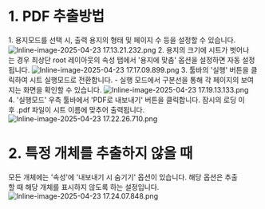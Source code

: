# 1. PDF 추출방법

1. 용지모드를 선택 시, 출력 용지의 형태 및 페이지 수 등을 설정할 수 있습니다.
![Inline-image-2025-04-23 17.13.21.232.png](https://innowireless.dooray.com/wikis/3721907557634347007/files/4052469540149736738)
2. 용지의 크기에 시트가 벗어나는 경우 최상단 root 레이아웃의 속성 탭에서 '용지에 맞춤' 옵션을 설정하면 자동 설정됩니다.
![Inline-image-2025-04-23 17.17.09.899.png](https://innowireless.dooray.com/wikis/3721907557634347007/files/4052471456677154917)
3. 툴바의 '실행' 버튼을 클릭하여 시트 실행모드로 전환합니다.
- 실행 모드에서 구분선을 통해 각 페이지의 보여지는 화면을 확인할 수 있습니다.
![Inline-image-2025-04-23 17.19.13.133.png](https://innowireless.dooray.com/wikis/3721907557634347007/files/4052472515043928525)
4. '실행모드' 우측 툴바에서 'PDF로 내보내기' 버튼을 클릭합니다. 잠시의 로딩 이후 .pdf 파일이 시트 이름에 맞추어 출력됩니다.
![Inline-image-2025-04-23 17.22.26.710.png](https://innowireless.dooray.com/wikis/3721907557634347007/files/4052474114740288614)

# 2. 특정 개체를 추출하지 않을 때

모든 개체에는 '속성'에 '내보내기 시 숨기기' 옵션이 있습니다. 해당 옵션은 추출할 때 해당 개체를 표시하지 않도록 하는 설정입니다.
![Inline-image-2025-04-23 17.24.07.848.png](https://innowireless.dooray.com/wikis/3721907557634347007/files/4052474962092886186)
